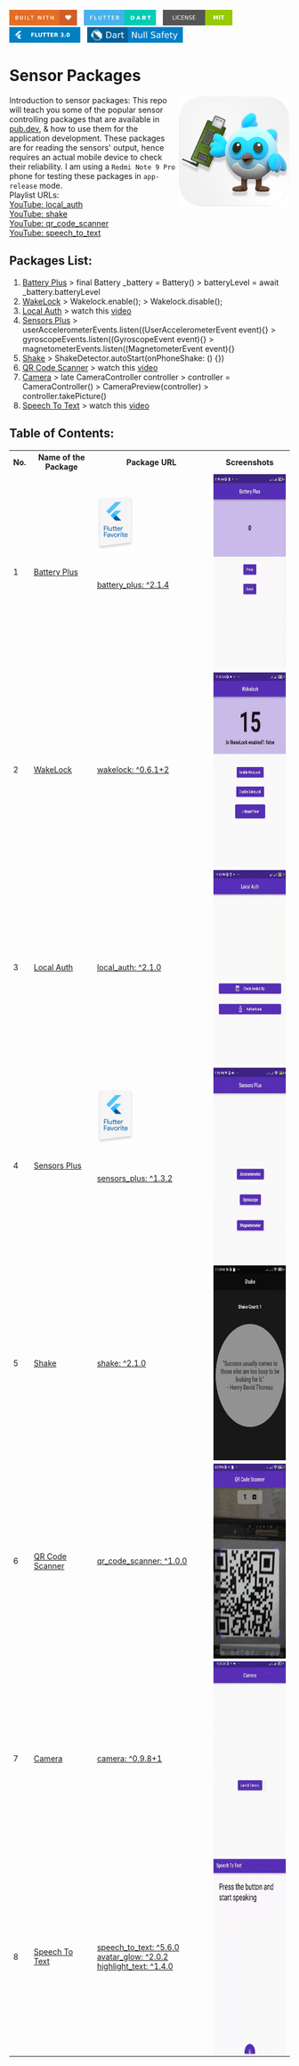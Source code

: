 <img src="screenshots/badges/built-with-love.svg" height="28px"/>&nbsp;&nbsp;
<img src="screenshots/badges/flutter-dart.svg" height="28px" />&nbsp;&nbsp;
<a href="https://choosealicense.com/licenses/mit/" target="_blank"><img src="screenshots/badges/license-MIT.svg" height="28px" /></a>&nbsp;&nbsp;
<img src="screenshots/badges/Flutter-3.svg" height="28px" />&nbsp;&nbsp;
<img src="screenshots/badges/dart-null_safety-blue.svg" height="28px"/>

# Sensor Packages

<img align="right" src="screenshots/app_store_logos/playstore.png" height="200"></img>
Introduction to sensor packages: This repo will teach you some of the popular sensor controlling packages that are available in [pub.dev](https://pub.dev), & how to use them for the application development. These packages are for reading the sensors' output, hence requires an actual mobile device to check their reliability. I am using a `Redmi Note 9 Pro` phone for testing these packages in `app-release` mode.<br>
Playlist URLs: <br>
[YouTube: local_auth](https://www.youtube.com/watch?v=qTuVurGvdbM&t=2s)<br>
[YouTube: shake](https://www.youtube.com/watch?v=XVdexXpJIa0)<br>
[YouTube: qr_code_scanner](https://www.youtube.com/watch?v=hHehIGfX_yU)<br>
[YouTube: speech_to_text](https://www.youtube.com/watch?v=wDWoD1AaLu8)<br>

## Packages List:

1. [Battery Plus](/lib/1_battery_plus/battery_plus.dart) > final Battery \_battery = Battery() > batteryLevel = await \_battery.batteryLevel
2. [WakeLock](/lib/2_wakelock/wakelock.dart) > Wakelock.enable(); > Wakelock.disable();
3. [Local Auth](/lib/3_local_auth/local_auth.dart) > watch this [video](https://www.youtube.com/watch?v=qTuVurGvdbM&t=2s)
4. [Sensors Plus](/lib/4_sensors_plus/sensors_plus.dart) > userAccelerometerEvents.listen((UserAccelerometerEvent event){} > gyroscopeEvents.listen((GyroscopeEvent event){} > magnetometerEvents.listen((MagnetometerEvent event){}
5. [Shake](/lib/5_shake/shake.dart) > ShakeDetector.autoStart(onPhoneShake: () {})
6. [QR Code Scanner](/lib/6_qr_code_scanner/qr_code_scanner.dart) > watch this [video](https://www.youtube.com/watch?v=hHehIGfX_yU)
7. [Camera](/lib/7_camera/camera.dart) > late CameraController controller > controller = CameraController() > CameraPreview(controller) > controller.takePicture()
8. [Speech To Text](/lib/8_speech_to_text/speech_to_text.dart) > watch this [video](https://www.youtube.com/watch?v=wDWoD1AaLu8)

## Table of Contents:

<table align="center" style="margin: 0px auto;">
  <tr>
    <th>No.</th>
    <th>Name of the Package</th>
    <th>Package URL</th>
    <th>Screenshots</th>
  </tr>
  <tr>
    <td>1</td>
    <td><a href="lib/1_battery_plus/battery_plus.dart">Battery Plus</a></td>
    <td>&emsp;&emsp;&emsp;&emsp;&emsp;&emsp;&emsp;&emsp;&emsp;&emsp;&emsp;&emsp;
    <img src="screenshots/flutter_favorite_badges/flutter_favorite.png" width="65"><br><br><br><br>
    <a href="https://pub.dev/packages/battery_plus" target="_blank">battery_plus: ^2.1.4</a><br><br><br><br><br><br><br><br></td>
    <td><img align="center" src="screenshots/1_battery_plus.gif" height="350"></img></td>
  </tr>
  <tr>
    <td>2</td>
    <td><a href="lib/2_wakelock/wakelock.dart">WakeLock</a></td>
    <td><a href="https://pub.dev/packages/wakelock" target="_blank">wakelock: ^0.6.1+2</a></td>
    <td><img align="center" src="screenshots/2_wakelock.gif" height="350"></img></td>
  </tr>
  <tr>
    <td>3</td>
    <td><a href="lib/3_local_auth/local_auth.dart">Local Auth</a></td>
    <td><a href="https://pub.dev/packages/local_auth" target="_blank">local_auth: ^2.1.0</a></td>
    <td><img align="center" src="screenshots/3_local_auth.gif" height="350"></img></td>
  </tr>
  <tr>
    <td>4</td>
    <td><a href="lib/4_sensors_plus/sensors_plus.dart">Sensors Plus</a></td>
    <td>&emsp;&emsp;&emsp;&emsp;&emsp;&emsp;&emsp;&emsp;&emsp;&emsp;&emsp;&emsp;
    <img src="screenshots/flutter_favorite_badges/flutter_favorite.png" width="65"><br><br><br><br>
    <a href="https://pub.dev/packages/sensors_plus" target="_blank">sensors_plus: ^1.3.2</a><br><br><br><br><br><br><br><br></td>
    <td><img align="center" src="screenshots/4_sensors_plus.gif" height="350"></img></td>
  </tr>
  <tr>
    <td>5</td>
    <td><a href="lib/5_shake/shake.dart">Shake</a></td>
    <td><a href="https://pub.dev/packages/shake" target="_blank">shake: ^2.1.0</a></td>
    <td><img align="center" src="screenshots/5_shake.gif" height="350"></img></td>
  </tr>
  <tr>
    <td>6</td>
    <td><a href="lib/6_qr_code_scanner/qr_code_scanner.dart">QR Code Scanner</a></td>
    <td><a href="https://pub.dev/packages/qr_code_scanner" target="_blank">qr_code_scanner: ^1.0.0</a></td>
    <td><img align="center" src="screenshots/6_qr_code_scanner.gif" height="350"></img></td>
  </tr>
  <tr>
    <td>7</td>
    <td><a href="lib/7_camera/camera.dart">Camera</a></td>
    <td><a href="https://pub.dev/packages/camera" target="_blank">camera: ^0.9.8+1</a></td>
    <td><img align="center" src="screenshots/7_camera.gif" height="350"></img></td>
  </tr>
  <tr>
    <td>8</td>
    <td><a href="lib/8_speech_to_text/speech_to_text.dart">Speech To Text</a></td>
    <td>
    <a href="https://pub.dev/packages/speech_to_text" target="_blank">speech_to_text: ^5.6.0</a><br>
    <a href="https://pub.dev/packages/avatar_glow" target="_blank">avatar_glow: ^2.0.2</a><br>
    <a href="https://pub.dev/packages/highlight_text" target="_blank">highlight_text: ^1.4.0</a>
    </td>
    <td><img align="center" src="screenshots/8_speech_to_text.gif" height="350"></img></td>
  </tr>
</table>

